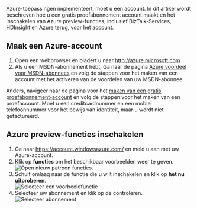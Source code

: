 Azure-toepassingen implementeert, moet u een account. In dit artikel wordt beschreven hoe u een gratis proefabonnement account maakt en het inschakelen van Azure preview-functies, inclusief BizTalk-Services, HDInsight en Azure terug, voor het account.

## <a name="create-an-azure-account"></a>Maak een Azure-account

1.  Open een webbrowser en bladert u naar <http://azure.microsoft.com>
2.  Als u een MSDN-abonnement hebt, Ga naar de pagina [Azure voordeel voor MSDN-abonnees](https://azure.microsoft.com/pricing/member-offers/msdn-benefits-details/) en volg de stappen voor het maken van een account met het activeren van de voordelen van uw MSDN-abonnee.

   Anders, navigeer naar de pagina voor het [maken van een gratis proefabonnement-account](https://azure.microsoft.com/pricing/free-trial/) en volg de stappen voor het maken van een proefaccount. Moet u een creditcardnummer en een mobiel telefoonnummer voor het bewijs van identiteit, maar u wordt niet gefactureerd.

## <a name="enable-azure-preview-features"></a>Azure preview-functies inschakelen

1.  Ga naar <https://account.windowsazure.com/> en meld u aan met uw Azure-account.
2.  Klik op **functies** om het beschikbaar voorbeelden weer te geven.<br />
    ![Open nieuw patroon functies.][1]
3.  Schuif omlaag naar de functie die u wilt inschakelen en klik op **het nu uitproberen**.<br />
    ![Selecteer een voorbeeldfunctie][2]
4.  Selecteer uw abonnement en klik op de controleren.<br />
    ![Selecteer abonnement][3]

[1]: ./media/create-an-azure-account/antares-iaas-preview-01.png
[2]: ./media/create-an-azure-account/antares-iaas-preview-05.png
[3]: ./media/create-an-azure-account/antares-iaas-preview-06.png

